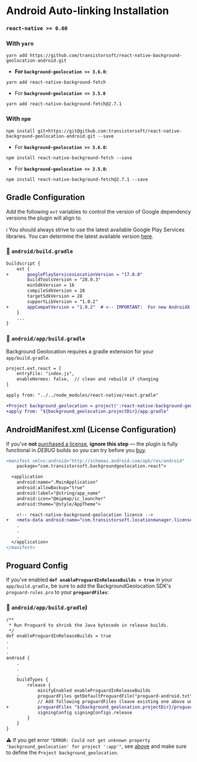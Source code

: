 # Android Auto-linking Installation

### `react-native >= 0.60`

### With `yarn`

```shell
yarn add https://github.com/transistorsoft/react-native-background-geolocation-android.git
```

- __For `background-geolocation >= 3.6.0`:__
```
yarn add react-native-background-fetch
```

- For __`background-geolocation <= 3.5.0`__
```
yarn add react-native-background-fetch@2.7.1
```


### With `npm`
```shell
npm install git+https://git@github.com:transistorsoft/react-native-background-geolocation-android.git --save
```

- For __`background-geolocation >= 3.6.0`:__
```
npm install react-native-background-fetch --save
```

- For __`background-geolocation <= 3.5.0`:__
```
npm install react-native-background-fetch@2.7.1 --save
```

## Gradle Configuration

Add the following `ext` variables to control the version of Google dependency versions the plugin will align to.

:information_source: You should always strive to use the latest available Google Play Services libraries.  You can determine the latest available version [here](https://developers.google.com/android/guides/setup).

### :open_file_folder: **`android/build.gradle`**

```diff
buildscript {
    ext {
+       googlePlayServicesLocationVersion = "17.0.0"
        buildToolsVersion = "28.0.3"
        minSdkVersion = 16
        compileSdkVersion = 28
        targetSdkVersion = 28
        supportLibVersion = "1.0.2"
+       appCompatVersion = "1.0.2"  # <-- IMPORTANT:  For new AndroidX compatibility.
    }
    ...
}
```

### :open_file_folder: **`android/app/build.gradle`**

Background Geolocation requires a gradle extension for your `app/build.gradle`.

```diff
project.ext.react = [
    entryFile: "index.js",
    enableHermes: false,  // clean and rebuild if changing
]

apply from: "../../node_modules/react-native/react.gradle"

+Project background_geolocation = project(':react-native-background-geolocation-android')
+apply from: "${background_geolocation.projectDir}/app.gradle"
```


## AndroidManifest.xml (License Configuration)

If you've **not** [purchased a license](https://www.transistorsoft.com/shop/products/react-native-background-geolocation#plans), **ignore this step** &mdash; the plugin is fully functional in *DEBUG* builds so you can try before you [buy](https://www.transistorsoft.com/shop/products/react-native-background-geolocation#plans).

```diff
<manifest xmlns:android="http://schemas.android.com/apk/res/android"
    package="com.transistorsoft.backgroundgeolocation.react">

  <application
    android:name=".MainApplication"
    android:allowBackup="true"
    android:label="@string/app_name"
    android:icon="@mipmap/ic_launcher"
    android:theme="@style/AppTheme">

    <!-- react-native-background-geolocation licence -->
+   <meta-data android:name="com.transistorsoft.locationmanager.license" android:value="YOUR_LICENCE_KEY_HERE" />
    .
    .
    .
  </application>
</manifest>

```


## Proguard Config

If you've enabled **`def enableProguardInReleaseBuilds = true`** in your `app/build.gradle`, be sure to add the BackgroundGeolocation SDK's `proguard-rules.pro` to your **`proguardFiles`**:

### :open_file_folder: `android/app/build.gradle`)

```diff
/**
 * Run Proguard to shrink the Java bytecode in release builds.
 */
def enableProguardInReleaseBuilds = true
.
.
.
android {
    .
    .
    .
    buildTypes {
        release {
            minifyEnabled enableProguardInReleaseBuilds
            proguardFiles getDefaultProguardFile("proguard-android.txt"), "proguard-rules.pro"
            // Add following proguardFiles (leave existing one above untouched)
+           proguardFiles "${background_geolocation.projectDir}/proguard-rules.pro"
            signingConfig signingConfigs.release
        }
    }
}
```

:warning: If you get error `"ERROR: Could not get unknown property 'background_geolocation' for project ':app'"`, see [above](#open_file_folder-androidappbuildgradle) and make sure to define the `Project background_geolocation`.






